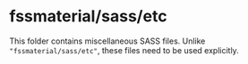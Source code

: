 # fssmaterial/sass/etc

This folder contains miscellaneous SASS files. Unlike `"fssmaterial/sass/etc"`, these files
need to be used explicitly.
